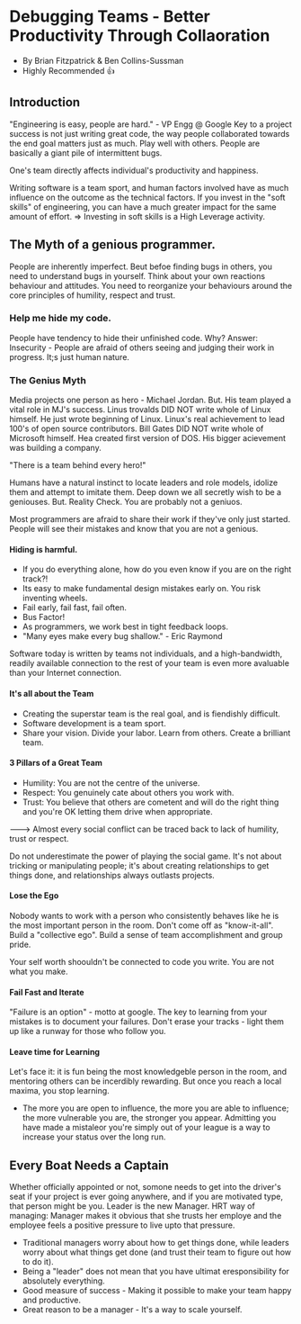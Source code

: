 
# Debugging Teams - Better Productivity Through Collaoration

- By Brian Fitzpatrick & Ben Collins-Sussman
- Highly Recommended :+1:


## Introduction 
"Engineering is easy, people are hard." - VP Engg @ Google
Key to a project success is not just writing great code, the way people collaborated towards the end goal matters just as much. 
Play well with others. 
People are basically a giant pile of intermittent bugs. 

One's team directly affects individual's productivity and happiness.

Writing software is a team sport, and human factors involved have as much influence on the outcome as the technical factors. 
If you invest in the "soft skills" of engineering, you can have a much greater impact for the same amount of effort. 
=> Investing in soft skills is a High Leverage activity.


## The Myth of a genious programmer. 
People are inherently imperfect. Beut befoe finding bugs in others, you need to understand bugs in yourself.
Think about your own reactions behaviour and attitudes. 
You need to reorganize your behaviours around the core principles of humility, respect and trust. 

### Help me hide my code.
People have tendency to hide their unfinished code. Why? 
Answer: Insecurity - People are afraid of others seeing and judging their work in progress. It;s just human nature. 

### The Genius Myth
Media projects one person as hero - Michael Jordan. But. His team played a vital role in MJ's success. 
Linus trovalds DID NOT write whole of Linux himself. He just wrote beginning of Linux. Linux's real achievement to lead 100's of open source contributors. 
Bill Gates DID NOT write whole of Microsoft himself. Hea created first version of DOS. His bigger acievement was building a company. 

"There is a team behind every hero!"

Humans have a natural instinct to locate leaders and role models, idolize them and attempt to imitate them. 
Deep down we all secretly wish to be a geniouses. But. Reality Check. You are probably not a geniuos.

Most programmers are afraid to share their work if they've only just started. People will see their mistakes and know that you are not a genious.
#### Hiding is harmful. 
- If you do everything alone, how do you even know if you are on the right track?!
- Its easy to make fundamental design mistakes early on. You risk inventing wheels. 
- Fail  early, fail fast, fail often. 
- Bus Factor! 
- As programmers, we work best in tight feedback loops. 
- "Many eyes make every bug shallow." - Eric Raymond

Software today is written by teams not individuals, and a high-bandwidth, readily available connection to the rest of your team is even more avaluable than your Internet connection.

#### It's all about the Team 
- Creating the superstar team is the real goal, and is fiendishly difficult. 
- Software development is a team sport. 
- Share your vision. Divide your labor. Learn from others. Create a brilliant team. 

#### 3 Pillars of a Great Team 
- Humility: You are not the centre of the universe. 
- Respect: You genuinely cate about others you work with. 
- Trust: You believe that others are cometent and will do the right thing and you're OK letting them drive when appropriate. 

---> Almost every social conflict can be traced back to lack of humility, trust or respect. 

Do not underestimate the power of playing the social game. It's not about tricking or manipulating people; it's about creating relationships to get things done, and relationships always outlasts projects. 

#### Lose the Ego
Nobody wants to work with a person who consistently behaves like he is the most important person in the room. 
Don't come off as "know-it-all". Build a "collective ego". Build a sense of team accomplishment and group pride. 

Your self worth shoouldn't be connected to code you write. 
You are not what you make. 

#### Fail Fast and Iterate
"Failure is an option" - motto at google. 
The key to learning from your mistakes is to document your failures. Don't erase your tracks  - light them up like a runway for those who follow you. 

#### Leave time for Learning
Let's face it: it is fun being the most knowledgeble person in the room, and mentoring others can be incerdibly rewarding. 
But once you reach a local maxima, you stop learning. 

- The more you are open to influence, the more you are able to influence; the more vulnerable you are, the stronger you appear. 
Admitting you have made a mistaleor you're simply out of your league is a way to increase your status over the long run. 


## Every Boat Needs a Captain 

Whether officially appointed or not, somone needs to get into the driver's seat if your project is ever going anywhere, and if you are motivated type, that person might be you.
Leader is the new Manager. 
HRT way of managing: Manager makes it obvious that she trusts her employe and the employee feels a positive pressure to live upto that pressure. 

- Traditional managers worry about how to get things done, while leaders worry about what things get done (and trust their team to figure out how to do it).
- Being a "leader" does not mean that you have ultimat eresponsibility for absolutely everything.
- Good measure of success - Making it possible to make your team happy and productive. 
- Great reason to be a manager - It's a way to scale yourself.



